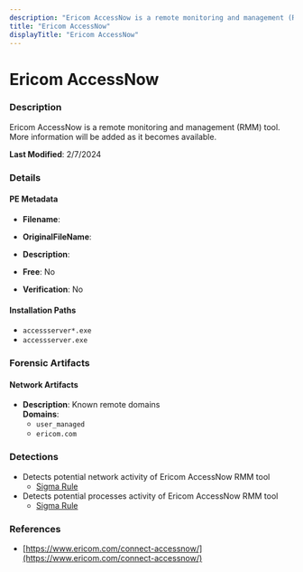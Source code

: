 ```yaml
---
description: "Ericom AccessNow is a remote monitoring and management (RMM) tool. More information will be added as it becomes available."
title: "Ericom AccessNow"
displayTitle: "Ericom AccessNow"
---
```




# Ericom AccessNow


### Description

Ericom AccessNow is a remote monitoring and management (RMM) tool. More information will be added as it becomes available.



**Last Modified**: 2/7/2024

### Details


#### PE Metadata
- **Filename**: 
- **OriginalFileName**: 
- **Description**: 


- **Free**: No

- **Verification**: No




#### Installation Paths
- `accessserver*.exe`
- `accessserver.exe`

### Forensic Artifacts




#### Network Artifacts
- **Description**: Known remote domains
<br/>**Domains**:
    - `user_managed`
    - `ericom.com`


### Detections
- Detects potential network activity of Ericom AccessNow RMM tool
  - [Sigma Rule](https://github.com/magicsword-io/LOLRMM/blob/main/detections/sigma/ericom_accessnow_network_sigma.yml)
- Detects potential processes activity of Ericom AccessNow RMM tool
  - [Sigma Rule](https://github.com/magicsword-io/LOLRMM/blob/main/detections/sigma/ericom_accessnow_processes_sigma.yml)

### References
- [https://www.ericom.com/connect-accessnow/](https://www.ericom.com/connect-accessnow/)



